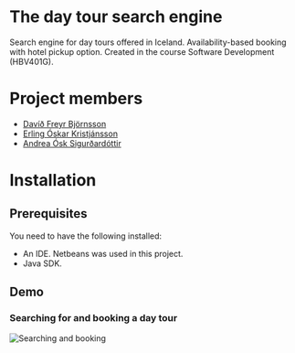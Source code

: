 # The day tour search engine
Search engine for day tours offered in Iceland. Availability-based booking with hotel pickup option. Created in the course Software Development (HBV401G). 

# Project members
- [Davíð Freyr Björnsson](http://github.com/dfb2/)
- [Erling Óskar Kristjánsson](https://github.com/eokristjans/)
- [Andrea Ósk Sigurðardóttir](https://github.com/aos26/)

# Installation
## Prerequisites
You need to have the following installed:
- An IDE. Netbeans was used in this project.
- Java SDK.
## Demo
### Searching for and booking a day tour
![Searching and booking](demo_searchAndBook.gif)


